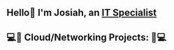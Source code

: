 ## Hello👋 I'm Josiah, an <a href="https://www.linkedin.com/in/josiah-dean-aaa832346/">IT Specialist</a></h1>

<b> <h2>💻📶 Cloud/Networking Projects: 📶💻<h2> <b>
